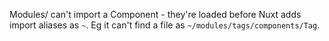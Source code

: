 Modules/ can't import a Component - they're loaded before Nuxt adds import aliases as `~`. Eg it can't find a file as `~/modules/tags/components/Tag`.


